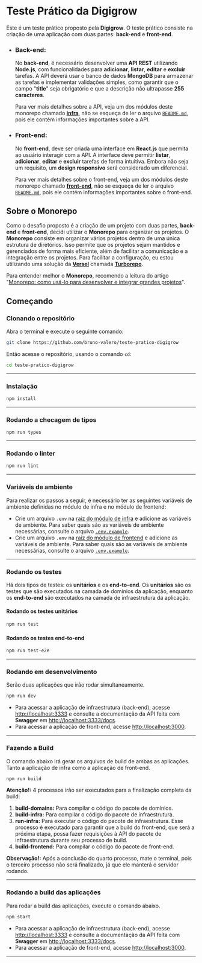 # Teste Prático da Digigrow

Este é um teste prático proposto pela **Digigrow**. O teste prático consiste na criação de uma aplicação com duas partes: **back-end** e **front-end**.

- ### Back-end:

    No **back-end**, é necessário desenvolver uma **API REST** utilizando **Node.js**, com funcionalidades para **adicionar**, **listar**, **editar** e **excluir** tarefas. A API deverá usar o banco de dados **MongoDB** para armazenar as tarefas e implementar validações simples, como garantir que o campo "**title**" seja obrigatório e que a descrição não ultrapasse **255 caracteres**.

    Para ver mais detalhes sobre a API, veja um dos módulos deste monorepo chamado **[infra](https://github.com/bruno-valero/teste-pratico-digigrow/tree/main/apps/infra)**, não se esqueça de ler o arquivo [`README.md`](https://github.com/bruno-valero/teste-pratico-digigrow/blob/main/apps/infra/README.md), pois ele contém informações importantes sobre a API.

- ### Front-end:

    No **front-end**, deve ser criada uma interface em **React.js** que permita ao usuário interagir com a API. A interface deve permitir **listar**, **adicionar**, **editar** e **excluir** tarefas de forma intuitiva. Embora não seja um requisito, um **design responsivo** será considerado um diferencial.

    Para ver mais detalhes sobre o front-end, veja um dos módulos deste monorepo chamado **[front-end](https://github.com/bruno-valero/teste-pratico-digigrow/tree/main/apps/frontend)**, não se esqueça de ler o arquivo [`README.md`](https://github.com/bruno-valero/teste-pratico-digigrow/blob/main/apps/frontend/README.md), pois ele contém informações importantes sobre o front-end.

## Sobre o Monorepo

Como o desafio proposto é a criação de um projeto com duas partes, **back-end** e **front-end**, decidi utilizar o **Monorepo** para organizar os projetos. O **Monorepo** consiste em organizar vários projetos dentro de uma única estrutura de diretórios. Isso permite que os projetos sejam mantidos e gerenciados de forma mais eficiente, além de facilitar a comunicação e a integração entre os projetos. Para facilitar a configuração, eu estou utilizando uma solução da [**Versel**](https://vercel.com) chamada **[Turborepo](https://turbo.build)**.

Para entender melhor o **Monorepo**, recomendo a leitura do artigo "[Monorepo: como usá-lo para desenvolver e integrar grandes projetos](https://www.alura.com.br/artigos/monorepo-usa-lo-desenvolver-integrar-grandes-projetos)". 

## Começando

### Clonando o repositório

Abra o terminal e execute o seguinte comando:

```bash
git clone https://github.com/bruno-valero/teste-pratico-digigrow
```

Então acesse o repositório, usando o comando `cd`:

```bash
cd teste-pratico-digigrow
```

---

### Instalação

```bash
npm install
```

---

### Rodando a checagem de tipos

```bash
npm run types
```
---

### Rodando o linter

```bash
npm run lint
```
---

### Variáveis de ambiente

Para realizar os passos a seguir, é necessário ter as seguintes variáveis de ambiente definidas no módulo de infra e no módulo de frontend:

- Crie um arquivo `.env` na [raiz do módulo de infra](https://github.com/bruno-valero/teste-pratico-digigrow/tree/main/apps/infra) e adicione as variáveis de ambiente. Para saber quais são as variáveis de ambiente necessárias, consulte o arquivo [`.env.example`](https://github.com/bruno-valero/teste-pratico-digigrow/blob/main/apps/infra/.env.example).
- Crie um arquivo `.env` na [raiz do módulo de frontend](https://github.com/bruno-valero/teste-pratico-digigrow/tree/main/apps/frontend) e adicione as variáveis de ambiente. Para saber quais são as variáveis de ambiente necessárias, consulte o arquivo [`.env.example`](https://github.com/bruno-valero/teste-pratico-digigrow/blob/main/apps/frontend/.env.example).

---

### Rodando os testes

Há dois tipos de testes: os **unitários** e os **end-to-end**. Os **unitários** são os testes que são executados na camada de domínios da aplicação, enquanto os **end-to-end** são executados na camada de infraestrutura da aplicação.

#### **Rodando os testes unitários**

```bash
npm run test
```
#### **Rodando os testes end-to-end**

```bash
npm run test-e2e
```

---

### Rodando em desenvolvimento

Serão duas aplicações que irão rodar simultaneamente.

```bash
npm run dev
```

- Para acessar a aplicação de infraestrutura (back-end), acesse [http://localhost:3333](http://localhost:3333) e consulte a documentação da API feita com **Swagger** em [http://localhost:3333/docs](http://localhost:3333/docs).
- Para acessar a aplicação de front-end, acesse [http://localhost:3000](http://localhost:3000).

---

### Fazendo a Build

O comando abaixo irá gerar os arquivos de build de ambas as aplicações. Tanto a aplicação de infra como a aplicação de front-end.

```bash
npm run build
```

**Atenção!:** 4 processos irão ser executados para a finalização completa da build:

1. **build-domains:** Para compilar o código do pacote de domínios.
2. **build-infra:** Para compilar o código do pacote de infraestrutura.
3. **run-infra:** Para executar o código do pacote de infraestrutura. Esse processo é executado para garantir que a build do front-end, que será a próxima etapa, possa fazer requisições à API do pacote de infraestrutura durante seu processo de build.
4. **build-frontend:** Para compilar o código do pacote de front-end.

**Observação!:** Após a conclusão do quarto processo, mate o terminal, pois o terceiro processo não será finalizado, já que ele manterá o servidor rodando.

---

### Rodando a build das aplicações

Para rodar a build das aplicações, execute o comando abaixo.

```bash
npm start
```

- Para acessar a aplicação de infraestrutura (back-end), acesse [http://localhost:3333](http://localhost:3333) e consulte a documentação da API feita com **Swagger** em [http://localhost:3333/docs](http://localhost:3333/docs).
- Para acessar a aplicação de front-end, acesse [http://localhost:3000](http://localhost:3000).

---